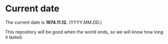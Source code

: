 # Current date

The current date is **1974.11.12.** (YYYY.MM.DD.)

This repository will be good when the world ends, so we will know how long it lasted.